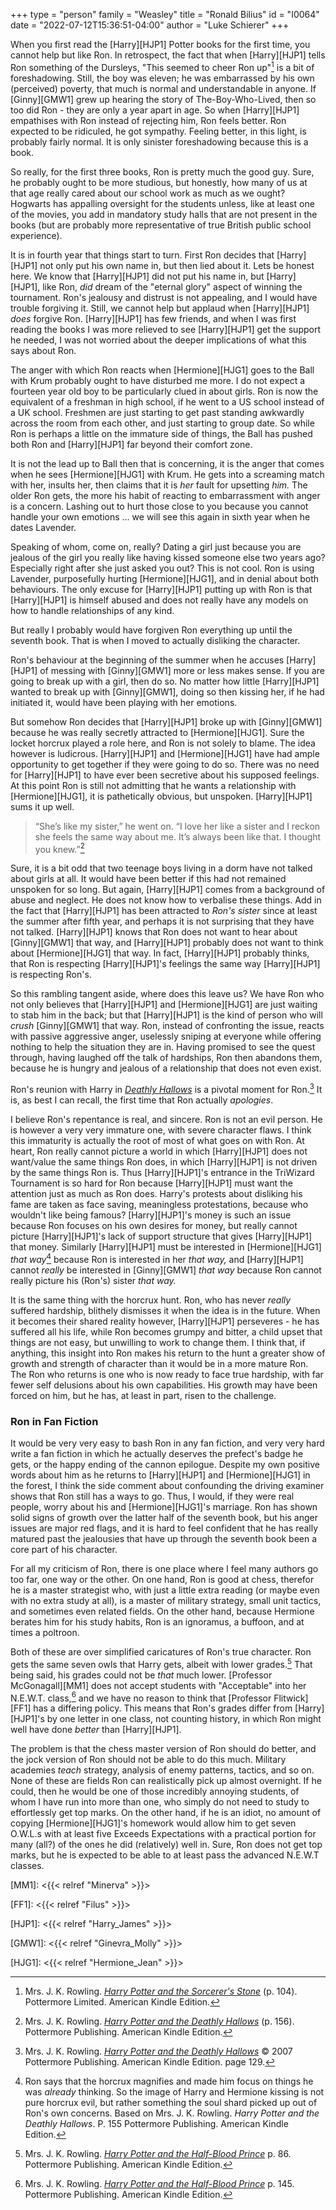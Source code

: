 +++
type = "person"
family = "Weasley"
title = "Ronald Bilius"
id = "I0064"
date = "2022-07-12T15:36:51-04:00"
author = "Luke Schierer"
+++

When you first read the [Harry][HJP1] Potter books for the first time, you
cannot help but like Ron.  In retrospect, the fact that when [Harry][HJP1] tells
Ron something of the Dursleys, "This seemed to cheer Ron up"[^20200728-2] is a
bit of foreshadowing. Still, the boy was eleven; he was embarrassed by his own
(perceived) poverty, that much is normal and understandable in anyone.  If
[Ginny][GMW1] grew up hearing the story of The-Boy-Who-Lived, then so too did Ron -
they are only a year apart in age.  So when [Harry][HJP1] empathises with Ron
instead of rejecting him, Ron feels better.  Ron expected to be ridiculed, he
got sympathy.  Feeling better, in this light, is probably fairly normal.  It is
only sinister foreshadowing because this is a book.

So really, for the first three books, Ron is pretty much the good guy.  Sure,
he probably ought to be more studious, but honestly, how many of us at that
age really cared about our school work as much as we ought?  Hogwarts has
appalling oversight for the students unless, like at least one of the movies,
you add in mandatory study halls that are not present in the books (but are
probably more representative of true British public school experience).

It is in fourth year that things start to turn.  First Ron decides that
[Harry][HJP1] not only put his own name in, but then lied about it.  Lets be
honest here.  We know that [Harry][HJP1] did not put his name in, but [Harry][HJP1],
like Ron, *did* dream of the "eternal glory" aspect of winning the tournament.
Ron's jealousy and distrust is not appealing, and I would have trouble
forgiving it.  Still, we cannot help but applaud when [Harry][HJP1] *does*
forgive Ron.  [Harry][HJP1] has few friends, and when I was first reading the
books I was more relieved to see [Harry][HJP1] get the support he needed, I was
not worried about the deeper implications of what this says about Ron.

The anger with which Ron reacts when [Hermione][HJG1] goes to the Ball with Krum
probably ought to have disturbed me more.  I do not expect a fourteen year old
boy to be particularly clued in about girls.  Ron is now the equivalent of a
freshman in high school, if he went to a US school instead of a UK school.
Freshmen are just starting to get past standing awkwardly across the room
from each other, and just starting to group date.  So while Ron is perhaps
a little on the immature side of things, the Ball has pushed both Ron and
[Harry][HJP1] far beyond their comfort zone.

It is not the lead up to Ball then that is concerning, it is the anger that
comes when he sees [Hermione][HJG1] with Krum.  He gets into a screaming match
with her, insults her, then claims that it is *her* fault for upsetting
*him.* The older Ron gets, the more his habit of reacting to embarrassment
with anger is a concern.  Lashing out to hurt those close to you because
you cannot handle your own emotions … we will see this again in sixth year
when he dates Lavender.

Speaking of whom, come on, really?  Dating a girl just because you are
jealous of the girl you really like having kissed someone else two years
ago?  Especially right after she just asked you out?  This is not cool.
Ron is using Lavender, purposefully hurting [Hermione][HJG1], and in denial about
both behaviours.  The only excuse for [Harry][HJP1] putting up with Ron is that
[Harry][HJP1] is himself abused and does not really have any models on how to
handle relationships of any kind.

But really I probably would have forgiven Ron everything up until the
seventh book.  That is when I moved to actually disliking the character.

Ron's behaviour at the beginning of the summer when he accuses [Harry][HJP1]
of messing with [Ginny][GMW1] more or less makes sense.  If you are going to
break up with a girl, then do so.  No matter how little [Harry][HJP1] wanted to
break up with [Ginny][GMW1], doing so then kissing her, if he had initiated it,
would have been playing with her emotions.

But somehow Ron decides that [Harry][HJP1] broke up with [Ginny][GMW1] because he was
really secretly attracted to [Hermione][HJG1].  Sure the locket horcrux played a
role here, and Ron is not solely to blame.  The idea however is ludicrous.
[Harry][HJP1] and [Hermione][HJG1] have had ample opportunity to get together if
they were going to do so.  There was no need for [Harry][HJP1] to have ever
been secretive about his supposed feelings.  At this point Ron is still not
admitting that he wants a relationship with [Hermione][HJG1], it is pathetically
obvious, but unspoken.  [Harry][HJP1] sums it up well.

> “She’s like my sister,” he went on. “I love her like a sister and
  I reckon she feels the same way about me. It’s always been like that. I
  thought you knew.”[^20200728-3]

Sure, it is a bit odd that two teenage boys living in a dorm have not talked
about girls at all.  It would have been better if this had not remained
unspoken for so long.  But again, [Harry][HJP1] comes from a background of abuse
and neglect.  He does not know how to verbalise these things.  Add in the
fact that [Harry][HJP1] has been attracted to *Ron's sister* since at least the
summer after fifth year, and perhaps it is not surprising that they have
not talked.  [Harry][HJP1] knows that Ron does not want to hear about [Ginny][GMW1]
that way, and [Harry][HJP1] probably does not want to think about [Hermione][HJG1]
that way.  In fact, [Harry][HJP1] probably thinks, that Ron is respecting
[Harry][HJP1]'s feelings the same way [Harry][HJP1] is respecting Ron's.

So this rambling tangent aside, where does this leave us?  We have Ron who not
only believes that [Harry][HJP1] and [Hermione][HJG1] are just waiting to stab him
in the back; but that [Harry][HJP1] is the kind of person who will *crush* [Ginny][GMW1]
that way.  Ron, instead of confronting the issue, reacts with passive aggressive
anger, uselessly sniping at everyone while offering nothing to help the
situation they are in.  Having promised to see the quest through, having laughed
off the talk of hardships, Ron then abandons them, because he is hungry and
jealous of a relationship that does not even exist.

Ron's reunion with Harry in _[Deathly Hallows][DH1]_ is a pivotal moment for
Ron.[^220714-1]  It is, as best I can recall, the first time that Ron actually
*apologies*.

I believe Ron's repentance is real, and sincere.  Ron is not an evil person.
He is however a very very immature one, with severe character flaws.  I think
this immaturity is actually the root of most of what goes on with Ron.  At
heart, Ron really cannot picture a world in which [Harry][HJP1] does not want/value
the same things Ron does, in which [Harry][HJP1] is not driven by the same things
Ron is.  Thus [Harry][HJP1]'s entrance in the TriWizard Tournament is so hard for
Ron because [Harry][HJP1] must want the attention just as much as Ron does.  Harry's
protests about disliking his fame are taken as face saving, meaningless
protestations, because who wouldn't like being famous?  [Harry][HJP1]'s money is
such an issue because Ron focuses on his own desires for money, but really
cannot picture [Harry][HJP1]'s lack of support structure that gives [Harry][HJP1] that
money.  Similarly [Harry][HJP1] must be interested in [Hermione][HJG1] *that
way*[^20210504-1] because Ron is interested in her *that way,* and [Harry][HJP1]
cannot *really* be interested in [Ginny][GMW1] *that way* because Ron cannot really
picture his (Ron's) sister *that way.*

It is the same thing with the horcrux hunt.  Ron, who has never *really*
suffered hardship, blithely dismisses it when the idea is in the future.  When
it becomes their shared reality however, [Harry][HJP1] perseveres - he has suffered
all his life, while Ron becomes grumpy and bitter, a child upset that things are
not easy, but unwilling to work to change them.  I think that, if anything, this
insight into Ron makes his return to the hunt a greater show of growth and
strength of character than it would be in a more mature Ron.  The Ron who
returns is one who is now ready to face true hardship, with far fewer self
delusions about his own capabilities.  His growth may have been forced on him,
but he has, at least in part, risen to the challenge.

### Ron in Fan Fiction

It would be very very easy to bash Ron in any fan fiction, and very very hard
write a fan fiction in which he actually deserves the prefect's badge he gets, or
the happy ending of the cannon epilogue.  Despite my own positive words about
him as he returns to [Harry][HJP1] and [Hermione][HJG1] in the forest, I think the side
comment about confounding the driving examiner shows that Ron still has a ways
to go.  Thus, I would, if they were real people, worry about his and
[Hermione][HJG1]'s marriage.  Ron has shown solid signs of growth over the latter
half of the seventh book, but his anger issues are major red flags, and it is
hard to feel confident that he has really matured past the jealousies that have
up through the seventh book been a core part of his character.

For all my criticism of Ron, there is one place where I feel many authors go too
far, one way or the other.  On one hand, Ron is good at chess, therefor he is a
master strategist who, with just a little extra reading (or maybe even with no
extra study at all), is a master of military strategy, small unit tactics, and
sometimes even related fields. On the other hand, because Hermione berates him
for his study habits, Ron is an ignoramus, a buffoon, and at times a poltroon.

Both of these are over simplified caricatures of Ron's true character.  Ron gets
the same seven owls that Harry gets, albeit with lower grades.[^20210618-5] That
being said, his grades could not be *that* much lower.  [Professor
McGonagall][MM1] does not accept students with "Acceptable" into her N.E.W.T.
class,[^20210618-6] and we have no reason to think that [Professor
Flitwick][FF1] has a differing policy.  This means that Ron's grades differ
from [Harry][HJP1]'s by one letter in one class, not counting history, in which
Ron might well have done *better* than [Harry][HJP1].

The problem is that the chess master version of Ron should do better, and the
jock version of Ron should not be able to do this much.  Military academies
*teach* strategy, analysis of enemy patterns, tactics,  and so on.  None of these
are fields Ron can realistically pick up almost overnight.  If he could, then he
would be one of those incredibly annoying students, of whom I have run into more
than one, who simply do not need to study to effortlessly get top marks.  On the
other hand, if he is an idiot, no amount of copying [Hermione][HJG1]'s homework
would allow him to get seven O.W.L.s with at least five Exceeds Expectations
with a practical portion for many (all?) of the ones he did (relatively) well
in.  Sure, Ron does not get top marks, but he is expected to be able to at least
pass the advanced N.E.W.T classes.

[^20210618-6]: Mrs. J. K. Rowling.
    _[Harry Potter and the Half-Blood Prince](https://www.goodreads.com/book/show/1.Harry_Potter_and_the_Half_Blood_Prince)_
    p. 145. Pottermore Publishing. American Kindle Edition.

[^20210618-5]: Mrs. J. K. Rowling.
    _[Harry Potter and the Half-Blood Prince](https://www.goodreads.com/book/show/1.Harry_Potter_and_the_Half_Blood_Prince)_
    p. 86. Pottermore Publishing. American Kindle Edition.

[^20200728-3]: Mrs. J. K. Rowling. _[Harry Potter and the Deathly Hallows][DH1]_
    (p. 156). Pottermore Publishing. American Kindle Edition.

[^20200728-2]: Mrs. J. K. Rowling. _[Harry Potter and the Sorcerer's Stone][HPSS1]_
    (p. 104). Pottermore Limited. American Kindle Edition.

[^20210504-1]: Ron says that the horcrux magnifies and made him focus on things
    he was *already* thinking.  So the image of Harry and Hermione kissing is not
    pure horcrux evil, but rather something the soul shard picked up out of
    Ron's own concerns.  Based on Mrs. J. K. Rowling. _Harry Potter and the
    Deathly Hallows_. P. 155 Pottermore Publishing. American Kindle Edition.

[DH1]: <https://www.goodreads.com/book/show/136251.Harry_Potter_and_the_Deathly_Hallows>

[HPSS1]: <https://www.goodreads.com/book/show/3.Harry_Potter_and_the_Sorcerer_s_Stone>

[MM1]: <{{< relref "Minerva" >}}>

[FF1]: <{{< relref "Filus" >}}>

[HJP1]: <{{< relref "Harry_James" >}}>

[GMW1]: <{{< relref "Ginevra_Molly" >}}>

[HJG1]: <{{< relref "Hermione_Jean" >}}>

[^220714-1]: Mrs. J. K. Rowling.
    _[Harry Potter and the Deathly Hallows](https://www.goodreads.com/book/show/136251.Harry_Potter_and_the_Deathly_Hallows)_
    © 2007 Pottermore Publishing. American Kindle Edition. page 129.

